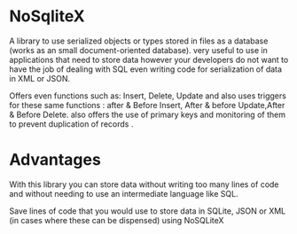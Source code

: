 # NoSqliteX

A library to use serialized objects or types stored in files as a database (works as an small document-oriented database).
very useful to use in applications that need to store data however your developers do not want to have the job of dealing with SQL even writing code for serialization of data in   XML or JSON. 

Offers even functions such as: Insert, Delete, Update and also uses triggers for these same functions : after & Before  Insert, After 
& before Update,After & Before Delete.   also offers the use of primary keys and monitoring of them to prevent duplication of records .

# Advantages
 
With this library you can store data without writing too many lines of code and without needing to use an intermediate language like SQL.

Save lines of code that you would use to store data in SQLite, JSON or XML (in cases where these can be dispensed) using NoSQLiteX
